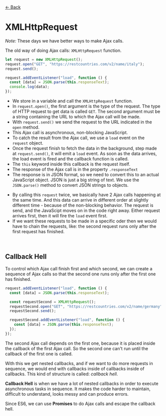[&larr; Back](./README.md)

# XMLHttpRequest

_Note:_ These days we have better ways to make Ajax calls.

The old way of doing Ajax calls: `XMLHttpRequest` function.

```js
let request = new XMLHttpRequest();
request.open("GET", "https://restcountries.com/v2/name/italy");
request.send();

request.addEventListener("load", function () {
  const [data] = JSON.parse(this.responseText);
  console.log(data);
});
```

- We store in a variable and call the `XMLHttpRequest` function.
- In `request.open()`, the first argument is the type of the request. The type of HTTP request to get data is called `GET`. The second argument must be a string containing the URL to which the Ajax call will be made.
- With `request.send()` we send the request to the URL indicated in the `open` method.
- This Ajax call is asynchronous, non-blocking JavaScript.
- To catch the result from the Ajax call, we use a `load` event on the `request` object.
- Once the request finish to fetch the data in the background, step made at `request.send()`, it will emit a `load` event. As soon as the data arrives, the load event is fired and the callback function is called.
- The `this` keyword inside this callback is the request itself.
- The response of the Ajax call is in the property `.responseText`
- The response is in JSON format, so we need to convert this to an actual JavaScript object. JSON is just a big string of text. We use the `JSON.parse()` method to convert JSON strings to objects.

<div></div>

- By calling this `request` twice, we basically have 2 Ajax calls happening at the same time. And this data can arrive in different order at slightly different time - because of the non-blocking behavior. The request is send, and the JavaScipt moves on in the code right away. Either request arrives first, then it will fire the `load` event first.
- If we want these requests to be made in a specific oder then we would have to chain the requests, like: the second request runs only after the first request has finished.

<br>

## Callback Hell

To control which Ajax call finish first and which second, we can create a sequence of Ajax calls so that the second one runs only after the first one has finished.

```js
request.addEventListener("load", function () {
  const [data] = JSON.parse(this.responseText);

  const requestSecond = XMLHttpRequest();
  requestSecond.open("GET", "https://restcountries.com/v2/name/germany");
  requestSecond.send();

  requestSecond.addEventListener("load", function () {
    const [data] = JSON.parse(this.responseText);
  });
});
```

The second Ajax call depends on the first one, because it is placed inside the callback of the first Ajax call. So the second one can't run until the callback of the first one is called.

With this we get nested callbacks, and if we want to do more requests in sequence, we would end with callbacks inside of callbacks inside of callbacks. This kind of structure is called: _callback hell_.

**Callback Hell** is when we have a lot of nested callbacks in order to execute asynchronous tasks in sequence. It makes the code harder to maintain, difficult to understand, looks messy and can produce errors.

Since ES6, we can use **Promises** to do Ajax calls and escape the callback hell.

<br>
